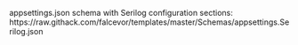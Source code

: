 <p>
appsettings.json schema with Serilog configuration sections:<br>
https://raw.githack.com/falcevor/templates/master/Schemas/appsettings.Serilog.json
</p>
